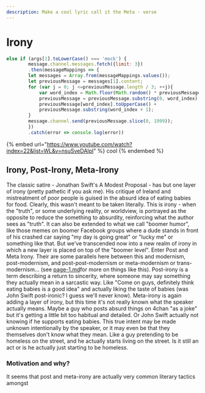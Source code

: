 ```yaml
---
description: Make a cool lyric call it the Meta - verse
---
```


# Irony

```javascript
else if (args[1].toLowerCase() === 'mock') {
        message.channel.messages.fetch({limit: 3})
        .then(messageMappings => {
        let messages = Array.from(messageMappings.values());
        let previousMessage = messages[1].content;
        for (var j = 0; j <=previousMessage.length / 3; ++j){
            var word_index = Math.floor(Math.random() * previousMessage.length);
            previousMessage = previousMessage.substring(0, word_index) + 
            previousMessage[word_index].toUpperCase() + 
            previousMessage.substring(word_index + 1);
        }
        message.channel.send(previousMessage.slice(0, 1999));
        })
        .catch(error => console.log(error))
```

{% embed url="https://www.youtube.com/watch?index=22&list=WL&v=nsuSveDAlpI" %}
cool
{% endembed %}

## Irony, Post-Irony, Meta-Irony

The classic satire - Jonathan Swift's A Modest Proposal - has but one layer of irony (pretty pathetic if you ask me). His critique of Ireland and mistreatment of poor people is guised in the absurd idea of eating babies for food. Clearly, this wasn't meant to be taken literally. This is irony - when the "truth", or some underlying reality, or worldview, is portrayed as the opposite to reduce the something to absurdity, reinforcing what the author sees as "truth". It can also be extended to what we call "boomer humor", like those memes on boomer Facebook groups where a dude stands in front of his crashed car saying "my day is going great" or "lucky me" or something like that. But we've transcended now into a new realm of irony in which a new layer is placed on top of the "boomer level". Enter Post and Meta Irony. Their are some parallels here between this and modernism, post-modernism, and post-post-modernism or meta-modernism or trans-modernism... (see [page-1.md](../the-artist/page-1.md "mention")for more on things like this). Post-irony is a term describing a return to sincerity, where someone may say something they actually mean in a sarcastic way. Like "Come on guys, definitely think eating babies is a good idea" and actually liking the taste of babies (was John Swift post-ironic? I guess we'll never know). Meta-irony is again adding a layer of irony, but this time it's not really known what the speaker actually means. Maybe a guy who posts absurd things on 4chan "as a joke" but it's getting a little bit too habitual and detailed. Or John Swift actually not knowing if he supports eating babies. This true intent may be made unknown intentionally by the speaker, or it may even be that they themselves don't know what they mean. Like a guy pretending to be homeless on the street, and he actually starts living on the street. Is it still an act or is he actually just starting to be homeless.&#x20;

### Motivation and why?

It seems that post and meta-irony are actually very common literary tactics amongst
